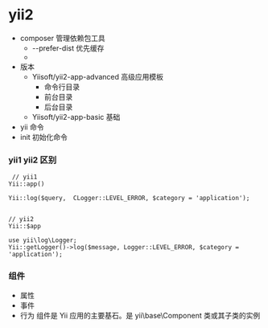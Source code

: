 

# yii2

* composer 管理依赖包工具
  * --prefer-dist 优先缓存
  * 
* 版本
  * Yiisoft/yii2-app-advanced  高级应用模板
    * 命令行目录
    * 前台目录
    * 后台目录
  * Yiisoft/yii2-app-basic 基础
* yii 命令
* init 初始化命令



### yii1 yii2 区别

```
 // yii1
Yii::app()

Yii::log($query,  CLogger::LEVEL_ERROR, $category = 'application');


// yii2 
Yii::$app

use yii\log\Logger;
Yii::getLogger()->log($message, Logger::LEVEL_ERROR, $category = 'application');

```

### 组件

  * 属性
  * 事件 	
  * 行为
组件是 Yii 应用的主要基石。是 yii\base\Component 类或其子类的实例



